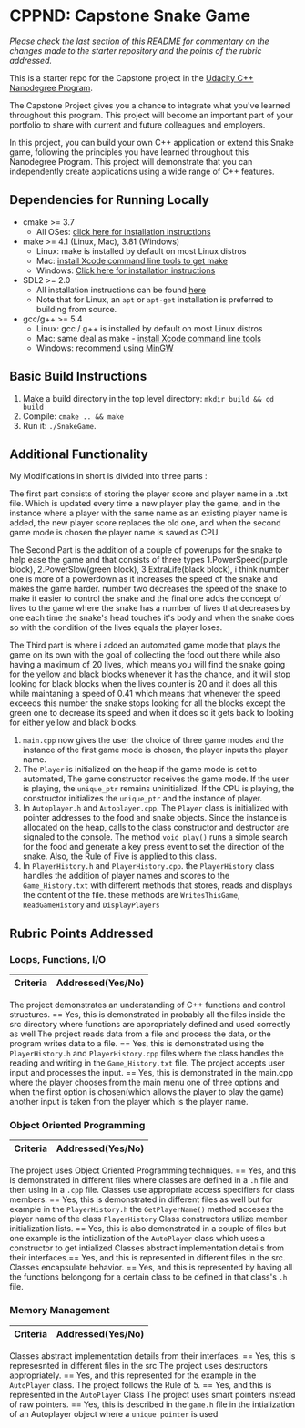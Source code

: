 # CPPND: Capstone Snake Game 

_Please check the last section of this README for commentary on the changes made to the starter repository and the points of the rubric addressed._

This is a starter repo for the Capstone project in the [Udacity C++ Nanodegree Program](https://www.udacity.com/course/c-plus-plus-nanodegree--nd213).


The Capstone Project gives you a chance to integrate what you've learned throughout this program. This project will become an important part of your portfolio to share with current and future colleagues and employers.

In this project, you can build your own C++ application or extend this Snake game, following the principles you have learned throughout this Nanodegree Program. This project will demonstrate that you can independently create applications using a wide range of C++ features.

## Dependencies for Running Locally
* cmake >= 3.7
  * All OSes: [click here for installation instructions](https://cmake.org/install/)
* make >= 4.1 (Linux, Mac), 3.81 (Windows)
  * Linux: make is installed by default on most Linux distros
  * Mac: [install Xcode command line tools to get make](https://developer.apple.com/xcode/features/)
  * Windows: [Click here for installation instructions](http://gnuwin32.sourceforge.net/packages/make.htm)
* SDL2 >= 2.0
  * All installation instructions can be found [here](https://wiki.libsdl.org/Installation)
  * Note that for Linux, an `apt` or `apt-get` installation is preferred to building from source.
* gcc/g++ >= 5.4
  * Linux: gcc / g++ is installed by default on most Linux distros
  * Mac: same deal as make - [install Xcode command line tools](https://developer.apple.com/xcode/features/)
  * Windows: recommend using [MinGW](http://www.mingw.org/)

## Basic Build Instructions

1. Make a build directory in the top level directory: `mkdir build && cd build`
2. Compile: `cmake .. && make`
3. Run it: `./SnakeGame`.

## Additional Functionality

My Modifications in short is divided into three parts :

The first part consists of storing the player score and player name in a .txt file. Which is updated every time a new player play the game, and in the instance where a player with the same name as an existing player name is added, the new player score replaces the old one, and when the second game mode is chosen the player name is saved as CPU.

The Second Part is the addition of a couple of powerups for the snake to help ease the game and that consists of three types 1.PowerSpeed(purple block), 2.PowerSlow(green block), 3.ExtraLife(black block), i think number one is more of a powerdown as it increases the speed of the snake and makes the game harder. number two decreases the speed of the snake to make it easier to control the snake and the final one adds the concept of lives to the game where the snake has a number of lives that decreases by one each time the snake's head touches it's body and when the snake does so with the condition of the lives equals the player loses.

The Third part is where i added an automated game mode that plays the game on its own with the goal of collecting the food out there while also having a maximum of 20 lives, which means you will find the snake going for the yellow and black blocks whenever it has the chance, and it will stop looking for black blocks when the lives counter is 20 and it does all this while maintaning a speed of 0.41 which means that whenever the speed exceeds this number the snake stops looking for all the blocks except the green one to decrease its speed and when it does so it gets back to looking for either yellow and black blocks.

1. `main.cpp` now gives the user the choice of three game modes and the instance of the first game mode is chosen, the player inputs the player name.
2. The `Player` is initialized on the heap if the game mode is set to automated, The game constructor receives the game mode. If the user is playing, the `unique_ptr` remains uninitialized. If the CPU is playing, the constructor initializes the `unique_ptr` and the instance of player.
3. In `Autoplayer.h` and `Autoplayer.cpp`. The `Player` class is initialized with pointer addresses to the food and snake objects. Since the instance is allocated on the heap, calls to the class constructor and destructor are signaled to the console. The method `void play()` runs a simple search for the food and generate a key press event to set the direction of the snake. Also, the Rule of Five is applied to this class.
4. In `PlayerHistory.h` and `PlayerHistory.cpp`. the `PlayerHistory` class handles the addition of player names and scores to the `Game_History.txt` with different methods that stores, reads and displays the content of the file. these methods are  `WritesThisGame`, `ReadGameHistory` and `DisplayPlayers`

## Rubric Points Addressed

### Loops, Functions, I/O
|Criteria| Addressed(Yes/No)|
|--------|------------|
The project demonstrates an understanding of C++ functions and control structures. == Yes, this is demonstrated in probably all the files inside the src directory where functions are appropriately defined and used correctly as well
The project reads data from a file and process the data, or the program writes data to a file. == Yes, this is demonstrated using the `PlayerHistory.h` and `PlayerHistory.cpp` files where the class handles the reading and writing in the `Game_History.txt` file.
The project accepts user input and processes the input. == Yes, this is demonstrated in the main.cpp where the player chooses from the main menu one of three options and when the first option is chosen(which allows the player to play the game) another input is taken from the player which is the player name.

### Object Oriented Programming
|Criteria| Addressed(Yes/No)|
|--------|------------|
The project uses Object Oriented Programming techniques. == Yes, and this is demonstrated in different files where classes are defined in a `.h` file and then using in a `.cpp` file.
Classes use appropriate access specifiers for class members. == Yes, this is demonstrated in different files as well but for example in the `PlayerHistory.h` the `GetPlayerName()` method acceses the player name of the class `PlayerHistory` 
Class constructors utilize member initialization lists. == Yes, this is also demonstrated in a couple of files but one example is the intialization of the `AutoPlayer` class which uses a constructor to get intialized
Classes abstract implementation details from their interfaces.== Yes, and this is represented in different files in the src.
Classes encapsulate behavior. == Yes, and this is represented by having all the functions belongong for a certain class to be defined in that class's `.h` file.


### Memory Management
|Criteria| Addressed(Yes/No)|
|--------|------------|
Classes abstract implementation details from their interfaces. == Yes, this is represesnted in different files in the src
The project uses destructors appropriately. == Yes, and this represented for the example in the `AutoPlayer` class.
The project follows the Rule of 5. == Yes, and this is represented in the `AutoPlayer` Class
The project uses smart pointers instead of raw pointers. == Yes, this is described in the `game.h` file in the intialization of an Autoplayer object where a `unique pointer` is used


